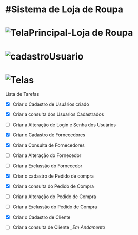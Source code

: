 #__Sistema de Loja de Roupa__
===

![TelaPrincipal-Loja de Roupa](https://user-images.githubusercontent.com/61259982/89688584-e1bcbe00-d8d8-11ea-81ef-1d7e37a41d53.png)
====
![cadastroUsuario](https://user-images.githubusercontent.com/61259982/89688823-60196000-d8d9-11ea-966c-d1354835bc7a.png)
===

![Telas](https://user-images.githubusercontent.com/61259982/89689352-93a8ba00-d8da-11ea-95fb-0ee777c130d7.png)
===



Lista de Tarefas

- [x] Criar o Cadastro de Usuários criado
- [x] Criar a consulta dos Usuarios Cadastrados
- [ ] Criar a Alteração de Login e Senha dos Usuários
- [x] Criar o Cadastro de Fornecedores
- [x] Criar a Consulta de Fornecedores
- [ ] Criar a Alteração do Fornecedor
- [ ] Criar a Exclussão do Fornecedor
- [x] Criar o cadastro de Pedido de compra
- [x] Criar a consulta do Pedido de Compra
- [ ] Criar a Alteração do Pedido de Compra
- [ ] Criar a Exclussão do Pedido de Compra
- [x] Criar o Cadastro de Cliente
- [ ] Criar a consulta de Cliente *__Em Andamento_*



